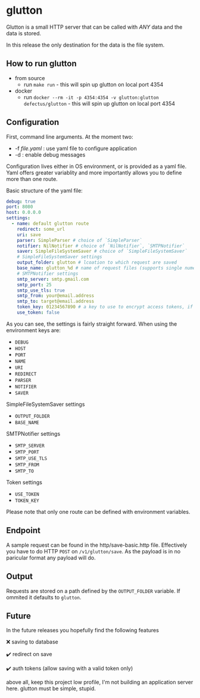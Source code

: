 # glutton

Glutton is a small HTTP server that can be called with *ANY* data and the data is stored.

In this release the only destination for the data is the file system. 

## How to run glutton

* from source
   * run `make run` - this will spin up glutton on local port 4354
* docker
   * run `docker --rm -it -p 4354:4354 -v glutton:glutton defectus/glutton` - this will spin up glutton on local port 4354

## Configuration

First, command line arguments. At the moment two:

* -f *file.yaml* : use yaml file to configure application
* -d : enable debug messages

Configuration lives either in OS environment, or is provided as a yaml file. Yaml offers greater variablity and more importantly allows you to define more than one route.

Basic structure of the yaml file:
```yaml
debug: true
port: 8080
host: 0.0.0.0
settings:
  - name: default glutton route
    redirect: some_url
    uri: save
    parser: SimpleParser # choice of `SimpleParser`
    notifier: NilNotifier # choice of `NilNotifier`, `SMTPNotifier`
    saver: SimpleFileSystemSaver # choice of `SimpleFileSystemSaver`
    # SimpleFileSystemSaver settings
    output_folder: glutton # lcoation to which request are saved
    base_name: glutton_%d # name of request files (supports single numeric counter variable)
    # SMTPNotifier settings
    smtp_server: smtp.gmail.com
    smtp_port: 25
    smtp_use_tls: true
    smtp_from: your@email.address
    smtp_to: target@email.address
    token_key: 01234567890 # a key to use to encrypt access tokens, if enabled
    use_token: false 
```

As you can see, the settings is fairly straight forward. When using the environment keys are:
* `DEBUG`
* `HOST`
* `PORT`
* `NAME`
* `URI`
* `REDIRECT`
* `PARSER`
* `NOTIFIER`
* `SAVER`

SimpleFileSystemSaver settings

* `OUTPUT_FOLDER`
* `BASE_NAME`

SMTPNotifier settings

* `SMTP_SERVER`
* `SMTP_PORT`
* `SMTP_USE_TLS`
* `SMTP_FROM`
* `SMTP_TO`

Token settings

* `USE_TOKEN`
* `TOKEN_KEY`

Please note that only one route can be defined with environment variables.

## Endpoint

A sample request can be found in the http/save-basic.http file. Effectively you have to do HTTP `POST` on `/v1/glutton/save`. As the payload is in no paricular format any payload will do.

## Output

Requests are stored on a path defined by the `OUTPUT_FOLDER` variable. If ommited it defaults to `glutton`.

## Future

In the future releases you hopefully find the following features

❌ saving to database

✔️ redirect on save 

️️✔️ auth tokens (allow saving with a valid token only)


above all, keep this project low profile, I'm not building an application server here. glutton must be simple, stupid.
